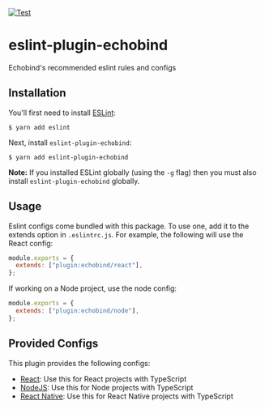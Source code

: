 [![Test](https://github.com/echobind/eslint-plugin-echobind/actions/workflows/test.yml/badge.svg)](https://github.com/echobind/eslint-plugin-echobind/actions/workflows/test.yml)

# eslint-plugin-echobind

Echobind's recommended eslint rules and configs

## Installation

You'll first need to install [ESLint](http://eslint.org):

```
$ yarn add eslint
```

Next, install `eslint-plugin-echobind`:

```
$ yarn add eslint-plugin-echobind
```

**Note:** If you installed ESLint globally (using the `-g` flag) then you must also install `eslint-plugin-echobind` globally.

## Usage

Eslint configs come bundled with this package. To use one, add it to the extends option in `.eslintrc.js`. For example, the following will use the React config:

```js
module.exports = {
  extends: ["plugin:echobind/react"],
};
```

If working on a Node project, use the node config:

```js
module.exports = {
  extends: ["plugin:echobind/node"],
};
```

## Provided Configs

This plugin provides the following configs:

- [React](./lib/configs/react.js): Use this for React projects with TypeScript
- [NodeJS](./lib/configs/node.js): Use this for Node projects with TypeScript
- [React Native](./lib/configs/react-native.js): Use this for React Native projects with TypeScript
